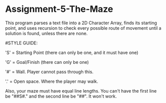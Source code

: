 # Assignment-5-The-Maze

This program parses a text file into a 2D Character Array, finds its starting point, and uses recursion to check every possible route of movement until a solution is found, unless there are none.

#STYLE GUIDE:

'S' = Starting Point (there can only be one, and it must have one)

'G' = Goal/Finish (there can only be one)

'#' = Wall. Player cannot pass through this.

'.' = Open space. Where the player may walk.



Also, your maze must have equal line lengths. You can't have the first line be "##S#." and the second line be "##". It won't work.
